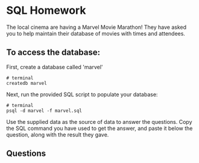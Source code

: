 # SQL Homework

The local cinema are having a Marvel Movie Marathon! They have asked you to help maintain their database of movies with times and attendees.

## To access the database:

First, create a database called 'marvel'

```
# terminal
createdb marvel
```

Next, run the provided SQL script to populate your database:

```
# terminal
psql -d marvel -f marvel.sql
```

Use the supplied data as the source of data to answer the questions. Copy the SQL command you have used to get the answer, and paste it below the question, along with the result they gave.

## Questions

<!-- 1.  Return ALL the data in the 'movies' table.
2.  Return ONLY the name column from the 'people' table
3.  Oops! Someone at CodeClan spelled Rob's name wrong! Change it to reflect the proper spelling ('Robin Willson' should be 'Rob Wilson').
4.  Return ONLY your name from the 'people' table.
5.  The cinema is showing 'Batman Begins', but Batman is DC, not Marvel! Delete the entry from the 'movies' table. -->
<!-- 6.  Create a new entry in the 'people' table with the name of one of the instructors. -->
<!-- 7.  Nick Fury has decided to hijack our movie evening, Remove him from the table of people. -->
<!-- 8.  The cinema has just heard that they will be holding an exclusive midnight showing of 'Avengers: Infinity War'!! Create a new entry in the 'movies' table to reflect this. -->
<!-- 9.  The cinema would also like to make the Guardians movies a back to back feature. Find out the show time of "Guardians of the Galaxy" and set the show time of "Guardians of the Galaxy 2" to start two hours later. -->

<!-- ## Extension

1.  Research how to delete multiple entries from your table in a single command. -->
